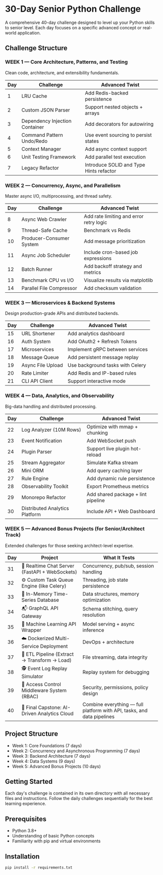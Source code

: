 # 30-Day Senior Python Challenge

A comprehensive 40-day challenge designed to level up your Python skills to senior level. Each day focuses on a specific advanced concept or real-world application.

## Challenge Structure

### WEEK 1 — Core Architecture, Patterns, and Testing
Clean code, architecture, and extensibility fundamentals.

| Day | Challenge | Advanced Twist |
|-----|-----------|----------------|
| 1 | LRU Cache | Add Redis-backed persistence |
| 2 | Custom JSON Parser | Support nested objects + arrays |
| 3 | Dependency Injection Container | Add decorators for autowiring |
| 4 | Command Pattern Undo/Redo | Use event sourcing to persist states |
| 5 | Context Manager | Add async context support |
| 6 | Unit Testing Framework | Add parallel test execution |
| 7 | Legacy Refactor | Introduce SOLID and Type Hints refactor |

### WEEK 2 — Concurrency, Async, and Parallelism
Master async I/O, multiprocessing, and thread safety.

| Day | Challenge | Advanced Twist |
|-----|-----------|----------------|
| 8 | Async Web Crawler | Add rate limiting and error retry logic |
| 9 | Thread-Safe Cache | Benchmark vs Redis |
| 10 | Producer-Consumer System | Add message prioritization |
| 11 | Async Job Scheduler | Include cron-based job expressions |
| 12 | Batch Runner | Add backoff strategy and metrics |
| 13 | Benchmark CPU vs I/O | Visualize results via matplotlib |
| 14 | Parallel File Compressor | Add checksum validation |

### WEEK 3 — Microservices & Backend Systems
Design production-grade APIs and distributed backends.

| Day | Challenge | Advanced Twist |
|-----|-----------|----------------|
| 15 | URL Shortener | Add analytics dashboard |
| 16 | Auth System | Add OAuth2 + Refresh Tokens |
| 17 | Microservices | Implement gRPC between services |
| 18 | Message Queue | Add persistent message replay |
| 19 | Async File Upload | Use background tasks with Celery |
| 20 | Rate Limiter | Add Redis and IP-based rules |
| 21 | CLI API Client | Support interactive mode |

### WEEK 4 — Data, Analytics, and Observability
Big-data handling and distributed processing.

| Day | Challenge | Advanced Twist |
|-----|-----------|----------------|
| 22 | Log Analyzer (10M Rows) | Optimize with mmap + chunking |
| 23 | Event Notification | Add WebSocket push |
| 24 | Plugin Parser | Support live plugin hot-reload |
| 25 | Stream Aggregator | Simulate Kafka stream |
| 26 | Mini ORM | Add query caching layer |
| 27 | Rule Engine | Add dynamic rule persistence |
| 28 | Observability Toolkit | Export Prometheus metrics |
| 29 | Monorepo Refactor | Add shared package + lint pipeline |
| 30 | Distributed Analytics Platform | Include API + Web Dashboard |

### WEEK 5 — Advanced Bonus Projects (for Senior/Architect Track)
Extended challenges for those seeking architect-level expertise.

| Day | Project | What It Tests |
|-----|---------|---------------|
| 31 | 🧩 Realtime Chat Server (FastAPI + WebSockets) | Concurrency, pub/sub, session handling |
| 32 | ⚙️ Custom Task Queue Engine (like Celery) | Threading, job state persistence |
| 33 | 💾 In-Memory Time-Series Database | Data structures, memory optimization |
| 34 | 📬 GraphQL API Gateway | Schema stitching, query resolution |
| 35 | 🧠 Machine Learning API Wrapper | Model serving + async inference |
| 36 | ☁️ Dockerized Multi-Service Deployment | DevOps + architecture |
| 37 | 📡 ETL Pipeline (Extract → Transform → Load) | File streaming, data integrity |
| 38 | 🕵️ Event Log Replay Simulator | Replay system for debugging |
| 39 | 🔐 Access Control Middleware System (RBAC) | Security, permissions, policy design |
| 40 | 🚀 Final Capstone: AI-Driven Analytics Cloud | Combine everything — full platform with API, tasks, and data pipelines |

## Project Structure

- Week 1: Core Foundations (7 days)
- Week 2: Concurrency and Asynchronous Programming (7 days)
- Week 3: Backend Architecture (7 days)
- Week 4: Data Systems (9 days)
- Week 5: Advanced Bonus Projects (10 days)

## Getting Started

Each day's challenge is contained in its own directory with all necessary files and instructions. Follow the daily challenges sequentially for the best learning experience.

## Prerequisites

- Python 3.8+
- Understanding of basic Python concepts
- Familiarity with pip and virtual environments

## Installation

```bash
pip install -r requirements.txt
```